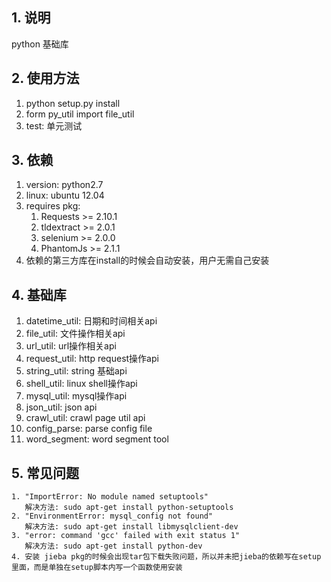 ## 1. 说明
python 基础库

## 2. 使用方法
1. python setup.py install
2. form py_util import file_util
3. test: 单元测试

## 3. 依赖
1. version: python2.7
2. linux: ubuntu 12.04
3. requires pkg: 
   1. Requests >= 2.10.1
   2. tldextract >= 2.0.1
   3. selenium >= 2.0.0
   4. PhantomJs >= 2.1.1
4. 依赖的第三方库在install的时候会自动安装，用户无需自己安装

## 4. 基础库
1. datetime_util: 日期和时间相关api
2. file_util: 文件操作相关api
3. url_util: url操作相关api
4. request_util: http request操作api
5. string_util: string 基础api
6. shell_util: linux shell操作api
7. mysql_util: mysql操作api
8. json_util: json api
9. crawl_util: crawl page util api
10. config_parse: parse config file
11. word_segment: word segment tool

## 5. 常见问题
```
1. "ImportError: No module named setuptools"
   解决方法: sudo apt-get install python-setuptools
2. "EnvironmentError: mysql_config not found"
   解决方法: sudo apt-get install libmysqlclient-dev
3. "error: command 'gcc' failed with exit status 1"
   解决方法: sudo apt-get install python-dev
4. 安装 jieba pkg的时候会出现tar包下载失败问题，所以并未把jieba的依赖写在setup里面，而是单独在setup脚本内写一个函数使用安装
```
